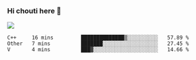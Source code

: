 ### Hi chouti here 👋

![](https://github-readme-stats.vercel.app/api?username=l0nl1f3)

<!--START_SECTION:waka-->
```text
C++     16 mins         ██████████████▒░░░░░░░░░░   57.89 % 
Other   7 mins          ███████░░░░░░░░░░░░░░░░░░   27.45 % 
V       4 mins          ███▓░░░░░░░░░░░░░░░░░░░░░   14.66 % 
```
<!--END_SECTION:waka-->

<!--
**l0nl1f3/l0nl1f3** is a ✨ _special_ ✨ repository because its `README.md` (this file) appears on your GitHub profile.

Here are some ideas to get you started:

- 🔭 I’m currently working on ...
- 🌱 I’m currently learning ...
- 👯 I’m looking to collaborate on ...
- 🤔 I’m looking for help with ...
- 💬 Ask me about ...
- 📫 How to reach me: ...
- 😄 Pronouns: ...
- ⚡ Fun fact: ...
-->
